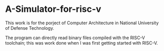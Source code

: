 # A-Simulator-for-risc-v

This work is for the porject of Computer Architecture in National University of Defense Technology.

The program can directly read binary files compiled with the RISC-V toolchain; this was work done when I was first getting started with RISC-V.
